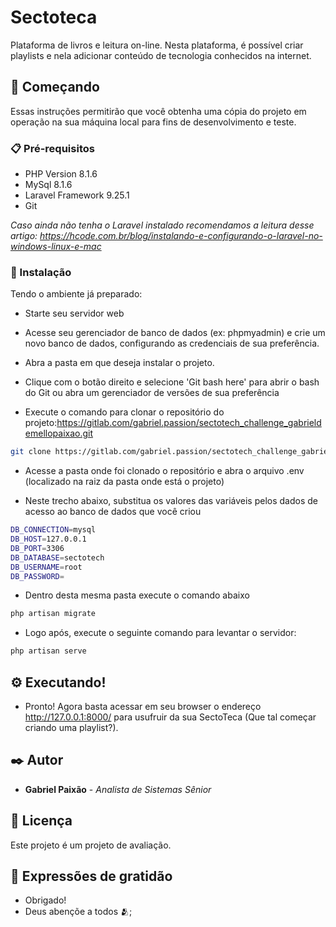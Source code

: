# Sectoteca

Plataforma de livros e leitura on-line. Nesta plataforma, é possível criar playlists e nela adicionar conteúdo de tecnologia
conhecidos na internet.

## 🚀 Começando

Essas instruções permitirão que você obtenha uma cópia do projeto em operação na sua máquina local para fins de desenvolvimento e teste.


### 📋 Pré-requisitos


- PHP Version 8.1.6
- MySql 8.1.6
- Laravel Framework 9.25.1
- Git


<em>Caso ainda não tenha o Laravel instalado recomendamos a leitura desse artigo: https://hcode.com.br/blog/instalando-e-configurando-o-laravel-no-windows-linux-e-mac</em>

### 🔧 Instalação

Tendo o ambiente já preparado: 

- Starte seu servidor web

- Acesse seu gerenciador de banco de dados (ex: phpmyadmin) e crie um novo banco de dados, configurando as credenciais de sua preferência.

- Abra a pasta em que deseja instalar o projeto.

- Clique com o botão direito e selecione 'Git bash here' para abrir o bash do Git ou abra um gerenciador de versões de sua preferência

- Execute o comando para clonar o repositório do projeto:https://gitlab.com/gabriel.passion/sectotech_challenge_gabrieldemellopaixao.git

```bash
git clone https://gitlab.com/gabriel.passion/sectotech_challenge_gabrieldemellopaixao.git
```

- Acesse a pasta onde foi clonado o repositório e abra o arquivo .env (localizado na raiz da pasta onde está o projeto)

- Neste trecho abaixo, substitua os valores das variáveis pelos dados de acesso ao banco de dados que você criou

```bash
DB_CONNECTION=mysql
DB_HOST=127.0.0.1
DB_PORT=3306
DB_DATABASE=sectotech
DB_USERNAME=root
DB_PASSWORD=
```

- Dentro desta mesma pasta execute o comando abaixo

```bash
php artisan migrate
```

- Logo após, execute o seguinte comando para levantar o servidor:

```bash
php artisan serve
```


## ⚙️ Executando!

- Pronto! Agora basta acessar em seu browser o endereço http://127.0.0.1:8000/ para usufruir da sua SectoTeca (Que tal começar criando uma playlist?). 


## ✒️ Autor


* **Gabriel Paixão** - *Analista de Sistemas Sênior* 

## 📄 Licença

Este projeto é um projeto de avaliação.

## 🎁 Expressões de gratidão

* Obrigado!
* Deus abençõe a todos 🫂;


